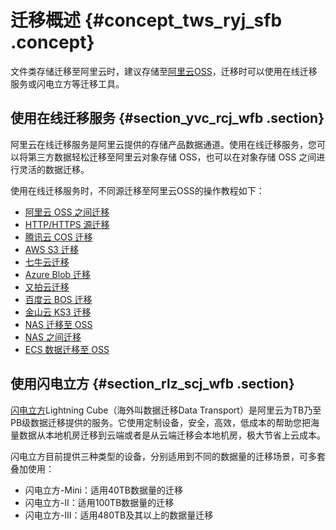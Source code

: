 # 迁移概述 {#concept_tws_ryj_sfb .concept}

文件类存储迁移至阿里云时，建议存储至[阿里云OSS](https://www.aliyun.com/product/oss)，迁移时可以使用在线迁移服务或闪电立方等迁移工具。

## 使用在线迁移服务 {#section_yvc_rcj_wfb .section}

阿里云在线迁移服务是阿里云提供的存储产品数据通道。使用在线迁移服务，您可以将第三方数据轻松迁移至阿里云对象存储 OSS，也可以在对象存储 OSS 之间进行灵活的数据迁移。

使用在线迁移服务时，不同源迁移至阿里云OSS的操作教程如下：

-   [阿里云 OSS 之间迁移](https://help.aliyun.com/document_detail/95074.html)
-   [HTTP/HTTPS 源迁移](https://help.aliyun.com/document_detail/95134.html)
-   [腾讯云 COS 迁移](https://help.aliyun.com/document_detail/95153.html)
-   [AWS S3 迁移](https://help.aliyun.com/document_detail/95127.html)
-   [七牛云迁移](https://help.aliyun.com/document_detail/95236.html)
-   [Azure Blob 迁移](https://help.aliyun.com/document_detail/95166.html)
-   [又拍云迁移](https://help.aliyun.com/document_detail/95235.html)
-   [百度云 BOS 迁移](https://help.aliyun.com/document_detail/95189.html)
-   [金山云 KS3 迁移](https://help.aliyun.com/document_detail/95189.html)
-   [NAS 迁移至 OSS](https://help.aliyun.com/document_detail/98475.html)
-   [NAS 之间迁移](https://help.aliyun.com/document_detail/98543.html)
-   [ECS 数据迁移至 OSS](https://help.aliyun.com/document_detail/99037.html)

## 使用闪电立方 {#section_rlz_scj_wfb .section}

[闪电立方](https://help.aliyun.com/document_detail/84758.html)Lightning Cube（海外叫数据迁移Data Transport）是阿里云为TB乃至PB级数据迁移提供的服务。它使用定制设备，安全，高效，低成本的帮助您把海量数据从本地机房迁移到云端或者是从云端迁移会本地机房，极大节省上云成本。

闪电立方目前提供三种类型的设备，分别适用到不同的数据量的迁移场景，可多套叠加使用：

-   闪电立方-Mini：适用40TB数据量的迁移
-   闪电立方-II：适用100TB数据量的迁移
-   闪电立方-III：适用480TB及其以上的数据量迁移

